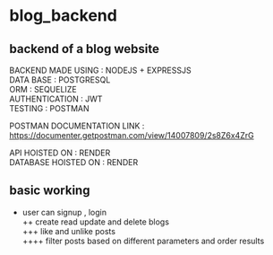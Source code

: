 # blog_backend  

## backend of a blog website

BACKEND MADE USING : NODEJS + EXPRESSJS    
DATA BASE : POSTGRESQL  
ORM : SEQUELIZE  
AUTHENTICATION : JWT  
TESTING : POSTMAN  

POSTMAN DOCUMENTATION LINK : https://documenter.getpostman.com/view/14007809/2s8Z6x4ZrG  

API HOISTED ON : RENDER   
DATABASE HOISTED ON : RENDER  

## basic working  
+ user can signup , login  
++ create read update and delete blogs  
+++ like and unlike posts  
++++ filter posts based on different parameters  and order results  


